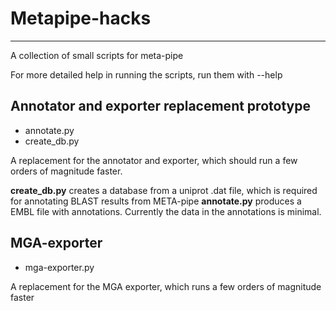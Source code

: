 # Metapipe-hacks
-------------

A collection of small scripts for meta-pipe

For more detailed help in running the scripts, run them with --help

## Annotator and exporter replacement prototype
* annotate.py
* create_db.py

A replacement for the annotator and exporter, which should run a few orders of magnitude faster.

**create_db.py** creates a database from a uniprot .dat file, which is required for annotating BLAST results from META-pipe
**annotate.py** produces a EMBL file with annotations. Currently the data in the annotations is minimal.

## MGA-exporter
* mga-exporter.py

A replacement for the MGA exporter, which runs a few orders of magnitude faster
